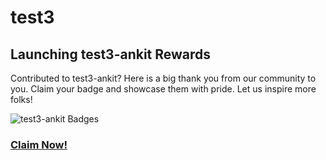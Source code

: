 # test3
## Launching test3-ankit Rewards
 Contributed to test3-ankit? Here is a big thank you from our community to you.
 Claim your badge and showcase them with pride. Let us inspire more folks!

 ![test3-ankit Badges](https://beta.aviyel.com/assets/uploads/rewards/share/project/1917/512/share.png)
 ### **[Claim Now!](https://beta.aviyel.com/projects/1917/test3-ankit/rewards)**

